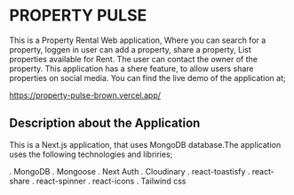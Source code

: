 # PROPERTY PULSE

This is a Property Rental Web application, Where you can search for a property, loggen in user can add a property, share a property, List properties available for Rent. The user can contact the owner of the property. This application has a shere feature, to allow users share properties on social media. You can find the live demo of the application at;

https://property-pulse-brown.vercel.app/

## Description about the Application

This is a Next.js application, that uses MongoDB database.The application uses the following technologies and libriries;

. MongoDB
. Mongoose
. Next Auth
. Cloudinary
. react-toastisfy
. react-share
. react-spinner
. react-icons
. Tailwind css
